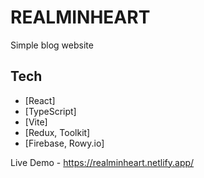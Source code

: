 # REALMINHEART

Simple blog website



## Tech

- [React]
- [TypeScript]
- [Vite]
- [Redux, Toolkit]
- [Firebase, Rowy.io]

Live Demo - https://realminheart.netlify.app/

